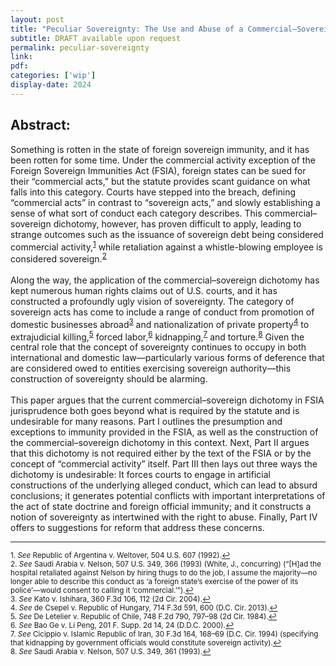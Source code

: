 ```yaml
---
layout: post
title: "Peculiar Sovereignty: The Use and Abuse of a Commercial–Sovereign Dichotomy in Foreign Sovereign Immunity"
subtitle: DRAFT available upon request
permalink: peculiar-sovereignty
link:
pdf: 
categories: ['wip']
display-date: 2024
---
```


<h2>Abstract:</h2>
Something is rotten in the state of foreign sovereign immunity, and it has been rotten for some time. Under the commercial activity exception of the Foreign Sovereign Immunities Act (FSIA), foreign states can be sued for their “commercial acts,” but the statute provides scant guidance on what falls into this category. Courts have stepped into the breach, defining “commercial acts” in contrast to “sovereign acts,” and slowly establishing a sense of what sort of conduct each category describes. This commercial–sovereign dichotomy, however, has proven difficult to apply, leading to strange outcomes such as the issuance of sovereign debt being considered commercial activity,<sup><a href="#fn1" id="ref1">1</a></sup> while retaliation against a whistle-blowing employee is considered sovereign.<sup><a href="#fn2" id="ref2">2</a></sup> 
<br>
<br>
Along the way, the application of the commercial–sovereign dichotomy has kept numerous human rights claims out of U.S. courts, and it has constructed a profoundly ugly vision of sovereignty. The category of sovereign acts has come to include a range of conduct from promotion of domestic businesses abroad<sup><a href="#fn3" id="ref3">3</a></sup> and nationalization of private property<sup><a href="#fn4" id="ref4">4</a></sup> to extrajudicial killing,<sup><a href="#fn5" id="ref5">5</a></sup> forced labor,<sup><a href="#fn6" id="ref6">6</a></sup> kidnapping,<sup><a href="#fn7" id="ref7">7</a></sup> and torture.<sup><a href="#fn8" id="ref8">8</a></sup> Given the central role that the concept of sovereignty continues to occupy in both international and domestic law—particularly various forms of deference that are considered owed to entities exercising sovereign authority—this construction of sovereignty should be alarming.
<br>
<br>
This paper argues that the current commercial–sovereign dichotomy in FSIA jurisprudence both goes beyond what is required by the statute and is undesirable for many reasons. Part I outlines the presumption and exceptions to immunity provided in the FSIA, as well as the construction of the commercial–sovereign dichotomy in this context. Next, Part II argues that this dichotomy is not required either by the text of the FSIA or by the concept of “commercial activity” itself. Part III then lays out three ways the dichotomy is undesirable: It forces courts to engage in artificial constructions of the underlying alleged conduct, which can lead to absurd conclusions; it generates potential conflicts with important interpretations of the act of state doctrine and foreign official immunity; and it constructs a notion of sovereignty as intertwined with the right to abuse. Finally, Part IV offers to suggestions for reform that address these concerns. 
<hr>
<sup id="fn1">1. <i>See</i> Republic of Argentina v. Weltover, 504 U.S. 607 (1992).<a href="#ref1" title="Jump back to footnote 1 in the text.">↩</a></sup>
<br>
<sup id="fn2">2. <i>See</i> Saudi Arabia v. Nelson, 507 U.S. 349, 366 (1993) (White, J., concurring) (“[H]ad the hospital retaliated against Nelson by hiring thugs to do the job, I assume the majority—no longer able to describe this conduct as ‘a foreign state’s exercise of the power of its police’—would consent to calling it ‘commercial.’”).<a href="#ref2" title="Jump back to footnote 2 in the text.">↩</a></sup>
<br>
<sup id="fn3">3. <i>See</i> Kato v. Ishihara, 360 F.3d 106, 112 (2d Cir. 2004).<a href="#ref3" title="Jump back to footnote 3 in the text.">↩</a></sup>
<br>
<sup id="fn4">4. <i>See</i> de Csepel v. Republic of Hungary, 714 F.3d 591, 600 (D.C. Cir. 2013).<a href="#ref4" title="Jump back to footnote 4 in the text.">↩</a></sup>
<br>
<sup id="fn5">5. <i>See</i> De Letelier v. Republic of Chile, 748 F.2d 790, 797–98 (2d Cir. 1984).<a href="#ref5" title="Jump back to footnote 5 in the text.">↩</a></sup>
<br>
<sup id="fn6">6. <i>See</i> Bao Ge v. Li Peng, 201 F. Supp. 2d 14, 24 (D.D.C. 2000).<a href="#ref6" title="Jump back to footnote 6 in the text.">↩</a></sup>
<br>
<sup id="fn7">7. <i>See</i> Cicippio v. Islamic Republic of Iran, 30 F.3d 164, 168–69 (D.C. Cir. 1994) (specifying that kidnapping by government officials would constitute sovereign activity).<a href="#ref7" title="Jump back to footnote 7 in the text.">↩</a></sup>
<br>
<sup id="fn8">8. <i>See</i> Saudi Arabia v. Nelson, 507 U.S. 349, 361 (1993).<a href="#ref8" title="Jump back to footnote 8 in the text.">↩</a></sup>
